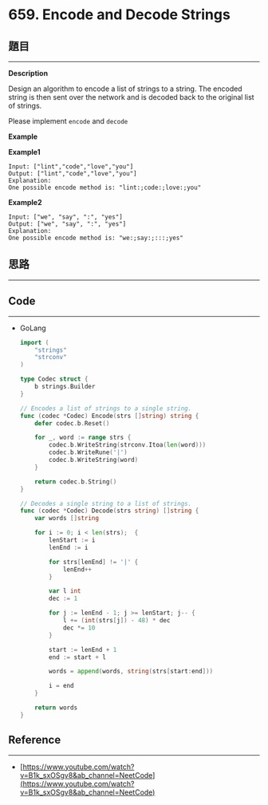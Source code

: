 # 659. Encode and Decode Strings

## 題目

---

**Description**

Design an algorithm to encode a list of strings to a string. The encoded string is then sent over the network and is decoded back to the original list of strings.

Please implement `encode` and `decode`

**Example**

**Example1**

```
Input: ["lint","code","love","you"]
Output: ["lint","code","love","you"]
Explanation:
One possible encode method is: "lint:;code:;love:;you"

```

**Example2**

```
Input: ["we", "say", ":", "yes"]
Output: ["we", "say", ":", "yes"]
Explanation:
One possible encode method is: "we:;say:;:::;yes"

```

## 思路

---

## Code

---

- GoLang
    
    
    ```go
    import (
    	"strings"
    	"strconv"
    )
    
    type Codec struct {
    	b strings.Builder
    }
    
    // Encodes a list of strings to a single string.
    func (codec *Codec) Encode(strs []string) string {
    	defer codec.b.Reset()
    
    	for _, word := range strs {
    		codec.b.WriteString(strconv.Itoa(len(word)))
    		codec.b.WriteRune('|')
    		codec.b.WriteString(word)
    	}
    
    	return codec.b.String()
    }
    
    // Decodes a single string to a list of strings.
    func (codec *Codec) Decode(strs string) []string {
    	var words []string
    
    	for i := 0; i < len(strs);  {
    		lenStart := i
    		lenEnd := i
    
    		for strs[lenEnd] != '|' {
    			lenEnd++
    		}
    
    		var l int
    		dec := 1
    
    		for j := lenEnd - 1; j >= lenStart; j-- {
    			l += (int(strs[j]) - 48) * dec
    			dec *= 10
    		}
    
    		start := lenEnd + 1
    		end := start + l
    
    		words = append(words, string(strs[start:end]))
    
    		i = end
    	}
    
    	return words
    }
    ```
    

## Reference

---

- [https://www.youtube.com/watch?v=B1k_sxOSgv8&ab_channel=NeetCode](https://www.youtube.com/watch?v=B1k_sxOSgv8&ab_channel=NeetCode)